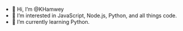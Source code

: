- 👋 Hi, I’m @KHamwey
- 👀 I’m interested in JavaScript, Node.js, Python, and all things code.
- 🌱 I’m currently learning Python.

